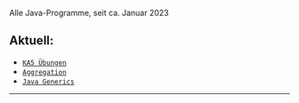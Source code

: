 Alle Java-Programme, seit ca. Januar 2023

## Aktuell: 
- [```KA5 Übungen```](src/KA4_Uebung/)
- [```Aggregation```](src/Aggregation/)
- [```Java Generics```](src/JavaGerneics/)

---
